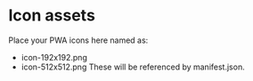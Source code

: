 # Icon assets
Place your PWA icons here named as:
- icon-192x192.png
- icon-512x512.png
These will be referenced by manifest.json.
